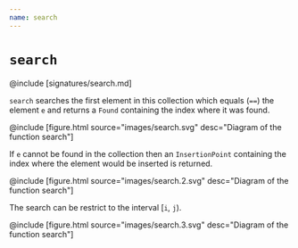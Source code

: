 ```yaml
---
name: search
---
```


# `search`

@include [signatures/search.md]

`search` searches the first element in this collection which equals (`==`) the element `e` and returns
a `Found` containing the index where it was found.

@include [figure.html source="images/search.svg" desc="Diagram of the function search"]

If `e` cannot be found in the collection then an `InsertionPoint` containing the index where the element
would be inserted is returned.

@include [figure.html source="images/search.2.svg" desc="Diagram of the function search"]

The search can be restrict to the interval [`i`, `j`).

@include [figure.html source="images/search.3.svg" desc="Diagram of the function search"]
